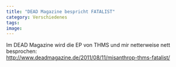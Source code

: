 ```yaml
---
title: "DEAD Magazine bespricht FATALIST"
category: Verschiedenes
tags: 
image: 
---
```


Im DEAD Magazine wird die EP von THMS und mir netterweise nett besprochen:  
<http://www.deadmagazine.de/2011/08/11/misanthrop-thms-fatalist/>